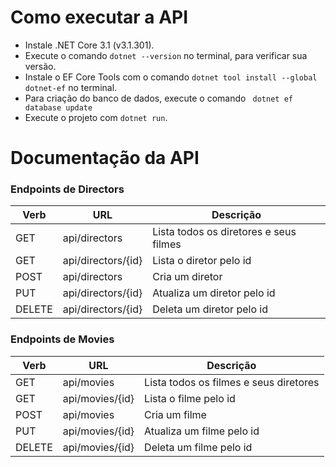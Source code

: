 # Como executar a API
- Instale .NET Core 3.1 (v3.1.301).
- Execute o comando `dotnet --version` no terminal, para verificar sua versão.
- Instale o EF Core Tools com o comando `dotnet tool install --global dotnet-ef` no terminal.
- Para criação do banco de dados, execute o comando ` dotnet ef database update`
- Execute o projeto com `dotnet run`.

# Documentação da API

### Endpoints de Directors
| Verb | URL  | Descrição |
| -------- | -------- | -------- |
|GET  | api/directors | Lista todos os diretores e seus filmes|
|GET  | api/directors/{id} | Lista o diretor pelo id|
|POST | api/directors | Cria um diretor|
|PUT  | api/directors/{id} | Atualiza um diretor pelo id|
|DELETE | api/directors/{id} | Deleta um diretor pelo id|

### Endpoints de Movies
| Verb | URL  | Descrição |
| -------- | -------- | -------- |
|GET  | api/movies | Lista todos os filmes e seus diretores|
|GET  | api/movies/{id} | Lista o filme pelo id|
|POST | api/movies | Cria um filme|
|PUT  | api/movies/{id} | Atualiza um filme pelo id|
|DELETE | api/movies/{id} | Deleta um filme pelo id|

